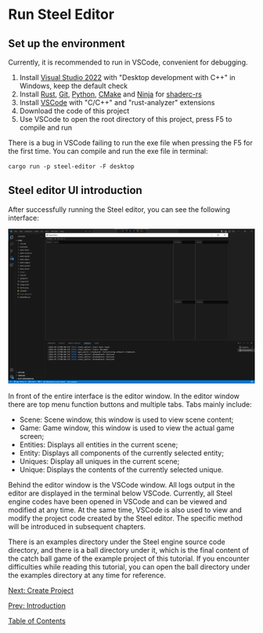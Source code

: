 # Run Steel Editor

## Set up the environment

Currently, it is recommended to run in VSCode, convenient for debugging.
1. Install [Visual Studio 2022][Visual Studio 2022] with "Desktop development with C++" in Windows, keep the default check
2. Install [Rust][Rust], [Git][Git], [Python][Python], [CMake][CMake] and [Ninja][Ninja] for [shaderc-rs][shaderc-rs]
3. Install [VSCode][VSCode] with "C/C++" and "rust-analyzer" extensions
4. Download the code of this project
5. Use VSCode to open the root directory of this project, press F5 to compile and run

There is a bug in VSCode failing to run the exe file when pressing the F5 for the first time. You can compile and run the exe file in terminal:
```
cargo run -p steel-editor -F desktop
```

## Steel editor UI introduction

After successfully running the Steel editor, you can see the following interface:

![image](../images/steel-editor.png)

In front of the entire interface is the editor window. In the editor window there are top menu function buttons and multiple tabs. Tabs mainly include:
* Scene: Scene window, this window is used to view scene content;
* Game: Game window, this window is used to view the actual game screen;
* Entities: Displays all entities in the current scene;
* Entity: Displays all components of the currently selected entity;
* Uniques: Display all uniques in the current scene;
* Unique: Displays the contents of the currently selected unique.

Behind the editor window is the VSCode window. All logs output in the editor are displayed in the terminal below VSCode. Currently, all Steel engine codes have been opened in VSCode and can be viewed and modified at any time. At the same time, VSCode is also used to view and modify the project code created by the Steel editor. The specific method will be introduced in subsequent chapters.

There is an examples directory under the Steel engine source code directory, and there is a ball directory under it, which is the final content of the catch ball game of the example project of this tutorial. If you encounter difficulties while reading this tutorial, you can open the ball directory under the examples directory at any time for reference.

[Next: Create Project][3]

[Prev: Introduction][1]

[Table of Contents][0]

[0]: table-of-contents.md
[1]: 1-introduction.md
[2]: 2-run-steel-editor.md
[3]: 3-create-project.md
[4]: 4-scene-building.md
[5]: 5-engine-implementation.md
[6]: 6-player-control.md
[7]: 7-push-the-ball.md
[8]: 8-game-lost.md
[9]: 9-main-menu.md
[Rust]: https://www.rust-lang.org/
[Git]: https://git-scm.com/
[Python]: https://www.python.org/
[CMake]: https://cmake.org/
[Ninja]: https://github.com/ninja-build/ninja/releases
[shaderc-rs]: https://github.com/google/shaderc-rs
[Visual Studio 2022]: https://visualstudio.microsoft.com/vs/
[VSCode]: https://code.visualstudio.com/
